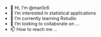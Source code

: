 - 👋 Hi, I’m @man1c6
- 👀 I’m interested in statistical applications
- 🌱 I’m currently learning Rstudio
- 💞️ I’m looking to collaborate on ...
- 📫 How to reach me ...

<!---
man1c6/man1c6 is a ✨ special ✨ repository because its `README.md` (this file) appears on your GitHub profile.
You can click the Preview link to take a look at your changes.
--->
